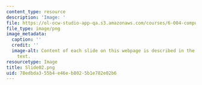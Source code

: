 ```yaml
---
content_type: resource
description: 'Image: '
file: https://ol-ocw-studio-app-qa.s3.amazonaws.com/courses/6-004-computation-structures-spring-2017/78edbda355b4e46eb8025b1e782e02b6_Slide02.png
file_type: image/png
image_metadata:
  caption: ''
  credit: ''
  image-alt: Content of each slide on this webpage is described in the surrounding
    text.
resourcetype: Image
title: Slide02.png
uid: 78edbda3-55b4-e46e-b802-5b1e782e02b6
---
```

